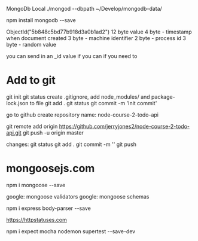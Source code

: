 MongoDb Local
./mongod --dbpath ~/Develop/mongodb-data/

npm install mongodb --save 

ObjectId("5b848c5bd77b918d3a0b1ad2")
12 byte value
4 byte - timestamp when document created
3 byte - machine identifier
2 byte - process id
3 byte - random value

you can send in an _id value if you can if you need to

Add to git
==================
git init
git status
create .gitignore, add node_modules/ and package-lock.json to file
git add .
git status
git commit -m 'Init commit'

go to github
create repository
name: node-course-2-todo-api

git remote add origin https://github.com/jerryjones2/node-course-2-todo-api.git
git push -u origin master

changes:
git status
git add .
git commit -m ''
git push

mongoosejs.com
===============
npm i mongoose --save

google: mongoose validators
google: mongoose schemas

npm i express body-parser --save

https://httpstatuses.com

npm i expect mocha nodemon supertest --save-dev

